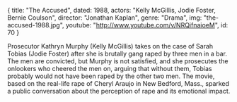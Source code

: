 {
  title: "The Accused",
  dated: 1988,
  actors: "Kelly McGillis, Jodie Foster, Bernie Coulson",
  director: "Jonathan Kaplan",
  genre: "Drama",
  img: "the-accused-1988.jpg",
  youtube: "http://www.youtube.com/v/NRQifnaioeM",
  id: 70
}

Prosecutor Kathryn Murphy (Kelly McGillis) takes on the case of Sarah Tobias (Jodie Foster) after she is brutally gang raped by three men in a bar. The men are convicted, but Murphy is not satisfied, and she prosecutes the onlookers who cheered the men on, arguing that without them, Tobias probably would not have been raped by the other two men. The movie, based on the real-life rape of Cheryl Araujo in New Bedford, Mass., sparked a public conversation about the perception of rape and its emotional impact.